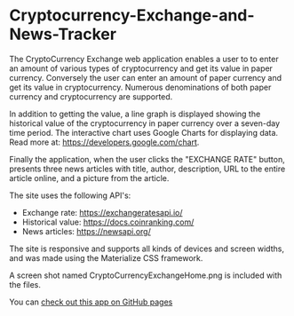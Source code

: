 # Cryptocurrency-Exchange-and-News-Tracker

The CryptoCurrency Exchange web application enables a user to to enter an amount of various types of cryptocurrency and get its value in paper currency. Conversely the user can enter an amount of paper currency and get its value in cryptocurrency. Numerous denominations of both paper currency and cryptocurrency are supported.

In addition to getting the value, a line graph is displayed showing the historical value of the cryptocurrency in paper currency over a seven-day time period. The interactive chart uses Google Charts for displaying data. Read more at: https://developers.google.com/chart. 

Finally the application, when the user clicks the "EXCHANGE RATE" button, presents three news articles with title, author, description, URL to the entire article online, and a picture from the article.

The site uses the following API's:

* Exchange rate: 		https://exchangeratesapi.io/
* Historical value: 	https://docs.coinranking.com/
* News articles: 		https://newsapi.org/

The site is responsive and supports all kinds of devices and screen widths, and was made using the Materialize CSS framework.

A screen shot named CryptoCurrencyExchangeHome.png is included with the files.

You can [check out this app on GitHub pages](https://mazdamike.github.io/Cryptocurrency-Exchange-and-News-Tracker/)
